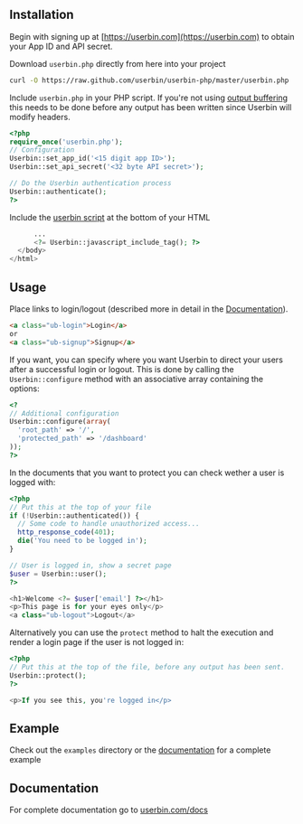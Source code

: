 Installation
------------

Begin with signing up at [https://userbin.com](https://userbin.com) to obtain
your App ID and API secret.

Download `userbin.php` directly from here into your project

```bash
curl -O https://raw.github.com/userbin/userbin-php/master/userbin.php
```

Include `userbin.php` in your PHP script. If you're not using [output buffering](http://php.net/manual/en/book.outcontrol.php) this needs to be done before any output has been written since Userbin will modify headers.
```php
<?php
require_once('userbin.php');
// Configuration
Userbin::set_app_id('<15 digit app ID>');
Userbin::set_api_secret('<32 byte API secret>');

// Do the Userbin authentication process
Userbin::authenticate();
?>
```

Include the [userbin script](https://userbin.com/js/v0) at the bottom of your HTML

```php
      ...
      <?= Userbin::javascript_include_tag(); ?>
  </body>
</html>
```

Usage
-----
Place links to login/logout (described more in detail in the [Documentation](https://userbin.com/docs/javascript#markup)).

```html
<a class="ub-login">Login</a>
or
<a class="ub-signup">Signup</a>
```

If you want, you can specify where you want Userbin to direct your users after a successful login or logout. This is done by calling  the `Userbin::configure` method with an associative array containing the options:

```php
<?
// Additional configuration
Userbin::configure(array(
  'root_path' => '/',
  'protected_path' => '/dashboard'
));
?>
```

In the documents that you want to protect you can check wether a user is logged
with:

```php
<?php
// Put this at the top of your file
if (!Userbin::authenticated()) {
  // Some code to handle unauthorized access...
  http_response_code(401);
  die('You need to be logged in');
}

// User is logged in, show a secret page
$user = Userbin::user();
?>

<h1>Welcome <?= $user['email'] ?></h1>
<p>This page is for your eyes only</p>
<a class="ub-logout">Logout</a>
```

Alternatively you can use the `protect` method to halt the execution and render a login page if the user is not logged in:

```php
<?php
// Put this at the top of the file, before any output has been sent.
Userbin::protect();
?>

<p>If you see this, you're logged in</p>
```

Example
-------
Check out the `examples` directory or the [documentation](https://userbin.com/docs/php#example) for a complete example


Documentation
-------------
For complete documentation go to [userbin.com/docs](https://userbin.com/docs)
